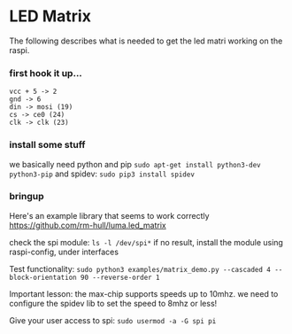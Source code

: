 # LED Matrix
The following describes what is needed to get the led matri working on the raspi.

### first hook it up...
```
vcc + 5 -> 2
gnd -> 6
din -> mosi (19)
cs -> ce0 (24)
clk -> clk (23)
```

### install some stuff
we basically need python and pip `sudo apt-get install python3-dev python3-pip`
and spidev: `sudo pip3 install spidev`

### bringup
Here's an example library that seems to work correctly
https://github.com/rm-hull/luma.led_matrix

check the spi module:
`ls -l /dev/spi*` if no result, install the module using raspi-config, under interfaces

Test functionality:
`sudo python3 examples/matrix_demo.py --cascaded 4 --block-orientation 90 --reverse-order 1`

Important lesson: the max-chip supports speeds up to 10mhz. we need to configure the spidev lib to set the speed to 8mhz or less!

Give your user access to spi: `sudo usermod -a -G spi pi`